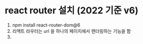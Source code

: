 # react router 설치 (2022 기준 v6)
1. npm install react-router-dom@6 
2. 리액트 라우터는 url 을 하나의 페이지에서 렌더링하는 기능을 함
3. <BrowserRouter><BrowserRouter/>